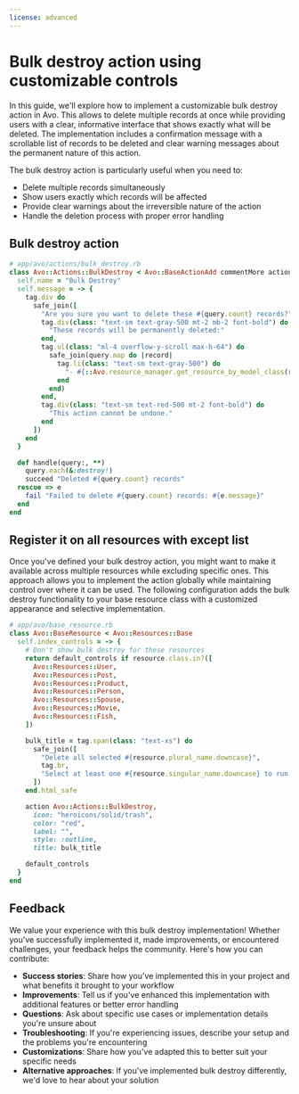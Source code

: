 ```yaml
---
license: advanced
---
```


# Bulk destroy action using customizable controls

In this guide, we'll explore how to implement a customizable bulk destroy action in Avo. This allows to delete multiple records at once while providing users with a clear, informative interface that shows exactly what will be deleted. The implementation includes a confirmation message with a scrollable list of records to be deleted and clear warning messages about the permanent nature of this action.

The bulk destroy action is particularly useful when you need to:
- Delete multiple records simultaneously
- Show users exactly which records will be affected
- Provide clear warnings about the irreversible nature of the action
- Handle the deletion process with proper error handling

## Bulk destroy action

```ruby
# app/avo/actions/bulk_destroy.rb
class Avo::Actions::BulkDestroy < Avo::BaseActionAdd commentMore actions
  self.name = "Bulk Destroy"
  self.message = -> {
    tag.div do
      safe_join([
        "Are you sure you want to delete these #{query.count} records?",
        tag.div(class: "text-sm text-gray-500 mt-2 mb-2 font-bold") do
          "These records will be permanently deleted:"
        end,
        tag.ul(class: "ml-4 overflow-y-scroll max-h-64") do
          safe_join(query.map do |record|
            tag.li(class: "text-sm text-gray-500") do
              "- #{::Avo.resource_manager.get_resource_by_model_class(record.class).new(record:).record_title}"
            end
          end)
        end,
        tag.div(class: "text-sm text-red-500 mt-2 font-bold") do
          "This action cannot be undone."
        end
      ])
    end
  }

  def handle(query:, **)
    query.each(&:destroy!)
    succeed "Deleted #{query.count} records"
  rescue => e
    fail "Failed to delete #{query.count} records: #{e.message}"
  end
end
```

## Register it on all resources with except list

Once you've defined your bulk destroy action, you might want to make it available across multiple resources while excluding specific ones. This approach allows you to implement the action globally while maintaining control over where it can be used. The following configuration adds the bulk destroy functionality to your base resource class with a customized appearance and selective implementation.

```ruby
# app/avo/base_resource.rb
class Avo::BaseResource < Avo::Resources::Base
  self.index_controls = -> {
    # Don't show bulk destroy for these resources
    return default_controls if resource.class.in?([
      Avo::Resources::User,
      Avo::Resources::Post,
      Avo::Resources::Product,
      Avo::Resources::Person,
      Avo::Resources::Spouse,
      Avo::Resources::Movie,
      Avo::Resources::Fish,
    ])

    bulk_title = tag.span(class: "text-xs") do
      safe_join([
        "Delete all selected #{resource.plural_name.downcase}",
        tag.br,
        "Select at least one #{resource.singular_name.downcase} to run this action"
      ])
    end.html_safe

    action Avo::Actions::BulkDestroy,
      icon: "heroicons/solid/trash",
      color: "red",
      label: "",
      style: :outline,
      title: bulk_title

    default_controls
  }
end
```

## Feedback

We value your experience with this bulk destroy implementation! Whether you've successfully implemented it, made improvements, or encountered challenges, your feedback helps the community. Here's how you can contribute:

- **Success stories**: Share how you've implemented this in your project and what benefits it brought to your workflow
- **Improvements**: Tell us if you've enhanced this implementation with additional features or better error handling
- **Questions**: Ask about specific use cases or implementation details you're unsure about
- **Troubleshooting**: If you're experiencing issues, describe your setup and the problems you're encountering
- **Customizations**: Share how you've adapted this to better suit your specific needs
- **Alternative approaches**: If you've implemented bulk destroy differently, we'd love to hear about your solution


